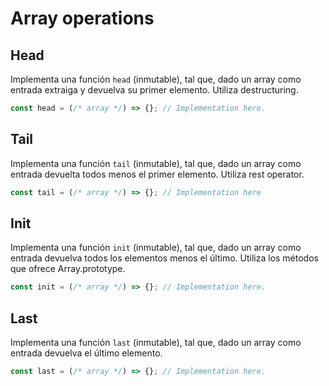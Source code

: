 # Array operations

## Head

Implementa una función `head` (inmutable), tal que, dado un array como entrada extraiga y devuelva su primer elemento. Utiliza destructuring.

```javascript
const head = (/* array */) => {}; // Implementation here.
```

## Tail

Implementa una función `tail` (inmutable), tal que, dado un array como entrada devuelta todos menos el primer elemento. Utiliza rest operator.

```javascript
const tail = (/* array */) => {}; // Implementation here
```

## Init

Implementa una función `init` (inmutable), tal que, dado un array como entrada devuelva todos los elementos menos el último. Utiliza los métodos que ofrece Array.prototype.

```javascript
const init = (/* array */) => {}; // Implementation here.
```

## Last

Implementa una función `last` (inmutable), tal que, dado un array como entrada devuelva el último elemento.

```javascript
const last = (/* array */) => {}; // Implementation here.
```
